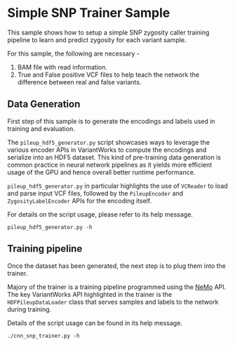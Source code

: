 # Simple SNP Trainer Sample

This sample shows how to setup a simple SNP zygosity caller training pipeline to learn
and predict zygosity for each variant sample.

For this sample, the following are necessary - 

1. BAM file with read information.
2. True and False positive VCF files to help teach the network the difference between
real and false variants.

## Data Generation

First step of this sample is to generate the encodings and labels used in training and evaluation.

The `pileup_hdf5_generator.py` script showcases ways to leverage the various encoder APIs in VariantWorks
to compute the encodings and serialize into an HDF5 dataset. This kind of pre-training data generation
is common practice in neural network pipelines as it yields more efficient usage of the GPU and hence overall
better runtime performance.

`pileup_hdf5_generator.py` in particular highlights the use of `VCReader` to load and parse input VCF files,
followed by the `PileupEncoder` and `ZygosityLabelEncoder` APIs for the encoding itself.

For details on the script usage, please refer to its help message.
```
pileup_hdf5_generator.py -h
```

## Training pipeline

Once the dataset has been generated, the next step is to plug them into the trainer.

Majory of the trainer is a training pipeline programmed using the [NeMo](https://nvidia.github.io/NeMo/) API.
The key VariantWorks API highlighted in the trainer is the `HDFPileupDataLoader` class that serves
samples and labels to the network during training.

Details of the script usage can be found in its help message.
```
./cnn_snp_trainer.py -h
```
